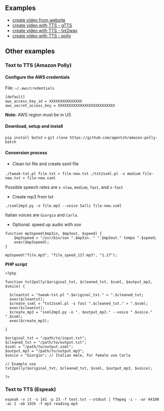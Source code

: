 ## Examples

- [create video from website](https://github.com/fabriziosalmi/any-to-mp4/tree/master/examples/create_movie_from_website)
- [create video with TTS - gTTS](https://github.com/fabriziosalmi/any-to-mp4/tree/master/examples/create_video_with_TTS_GoogleTTS)
- [create video with TTS - txt2wav](https://github.com/fabriziosalmi/any-to-mp4/tree/master/examples/create_video_with_TTS_txt2wav)
- [create video with TTS - polly](https://github.com/fabriziosalmi/any-to-mp4/tree/master/examples/long_txt_to_video_with_TTS_polly)

## Other examples

### Text to TTS (Amazon Polly)

#### Configure the AWS credentials 

File: `~/.aws/credentials`

```
[default]
aws_access_key_id = XXXXXXXXXXXXXXX
aws_secret_access_key = XXXXXXXXXXXXXXXXXXXXXXXXXX
```

**Note:** AWS region must be in US

#### Download, setup and install

`pip install boto3` + `git clone https://github.com/agentzh/amazon-polly-batch`

#### Conversion process

- Clean txt file and create ssml file

`./tweak-txt.pl file.txt > file-new.txt` `./txt2ssml.pl -s medium file-new.txt > file-new.ssml`

Possible speech rates are `x-slow`, `medium`, `fast`, and `x-fast`

- Create mp3 from txt

`./ssml2mp3.py -o file.mp3 --voice Salli file-new.ssml`

Italian voices are `Giorgio` and `Carla`.

- Optional: speed up audio with sox

```
function mp3speed($mp3in, $mp3out, $speed) {
    $mp3speed = "/usr/bin/sox ".$mp3in. " ".$mp3out." tempo ".$speed;
    exec($mp3speed);
}

mp3speed("file.mp3", "file_speed_117.mp3", "1.17");
```

**PHP script**

```
<?php

function txt2polly($original_txt, $cleaned_txt, $ssml, $output_mp3, $voice) {

  $cleantxt = "tweak-txt.pl ".$original_txt." > ".$cleaned_txt;
  exec($cleantxt);
  $create_ssml = "txt2ssml.pl -s fast ".$cleaned_txt." > ".$ssml;
  exec($cleantxt);
  $create_mp3 = "ssml2mp3.py -o ". $output_mp3." --voice ".$voice." ".$ssml;
  exec($create_mp3);

}

$original_txt = "/path/to/input.txt";
$cleaned_txt = "/path/to/output.txt";
$ssml = "/path/to/output.ssml";
$output_mp3 = "/path/to/output.mp3";
$voice = "Giorgio"; // Italian male, for female use Carla

// Example use
txt2polly($original_txt, $cleaned_txt, $ssml, $output_mp3, $voice);

?>
```

### Text to TTS (Espeak)
`espeak -v it -s 141 -p 23 -f text.txt --stdout | ffmpeg -i - -ar 44100 -ac 2 -ab 192k -f mp3 reading.mp3`
